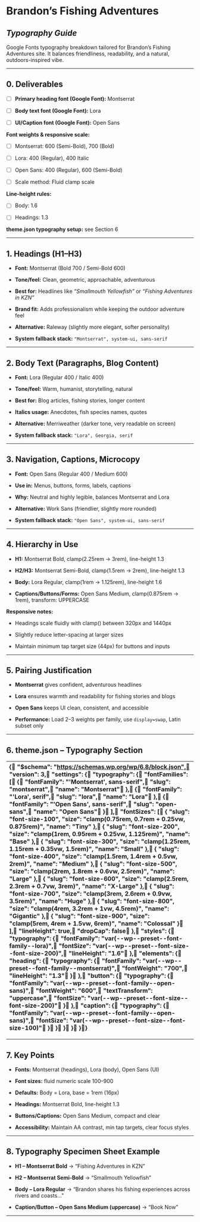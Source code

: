 # **Brandon’s Fishing Adventures**

##  *Typography Guide*

Google Fonts typography breakdown tailored for Brandon’s Fishing Adventures site. It balances friendliness, readability, and a natural, outdoors-inspired vibe.

---

## **0\. Deliverables**

- [ ] **Primary heading font (Google Font):** Montserrat

- [ ] **Body text font (Google Font):** Lora

- [ ] **UI/Caption font (Google Font):** Open Sans

**Font weights & responsive scale:**

- [ ] Montserrat: 600 (Semi-Bold), 700 (Bold)

- [ ] Lora: 400 (Regular), 400 Italic

- [ ] Open Sans: 400 (Regular), 600 (Semi-Bold)

- [ ] Scale method: Fluid clamp scale

**Line-height rules:**

- [ ] Body: 1.6

- [ ] Headings: 1.3

**theme.json typography setup:** see Section 6

---

## **1\. Headings (H1–H3)**

* **Font:** Montserrat (Bold 700 / Semi-Bold 600\)

* **Tone/feel:** Clean, geometric, approachable, adventurous

* **Best for:** Headlines like *“Smallmouth Yellowfish”* or *“Fishing Adventures in KZN”*

* **Brand fit:** Adds professionalism while keeping the outdoor adventure feel

* **Alternative:** Raleway (slightly more elegant, softer personality)

* **System fallback stack:** `"Montserrat", system-ui, sans-serif`

---

## **2\. Body Text (Paragraphs, Blog Content)**

* **Font:** Lora (Regular 400 / Italic 400\)

* **Tone/feel:** Warm, humanist, storytelling, natural

* **Best for:** Blog articles, fishing stories, longer content

* **Italics usage:** Anecdotes, fish species names, quotes

* **Alternative:** Merriweather (darker tone, very readable on screen)

* **System fallback stack:** `"Lora", Georgia, serif`

---

## **3\. Navigation, Captions, Microcopy**

* **Font:** Open Sans (Regular 400 / Medium 600\)

* **Use in:** Menus, buttons, forms, labels, captions

* **Why:** Neutral and highly legible, balances Montserrat and Lora

* **Alternative:** Work Sans (friendlier, slightly more rounded)

* **System fallback stack:** `"Open Sans", system-ui, sans-serif`

---

## **4\. Hierarchy in Use**

* **H1:** Montserrat Bold, clamp(2.25rem → 3rem), line-height 1.3

* **H2/H3:** Montserrat Semi-Bold, clamp(1.5rem → 2rem), line-height 1.3

* **Body:** Lora Regular, clamp(1rem → 1.125rem), line-height 1.6

* **Captions/Buttons/Forms:** Open Sans Medium, clamp(0.875rem → 1rem), transform: UPPERCASE

**Responsive notes:**

* Headings scale fluidly with clamp() between 320px and 1440px

* Slightly reduce letter-spacing at larger sizes

* Maintain minimum tap target size (44px) for buttons and inputs

---

## **5\. Pairing Justification**

* **Montserrat** gives confident, adventurous headlines

* **Lora** ensures warmth and readability for fishing stories and blogs

* **Open Sans** keeps UI clean, consistent, and accessible

* **Performance:** Load 2–3 weights per family, use `display=swap`, Latin subset only

---

## **6\. theme.json – Typography Section**

| {  "$schema": "https://schemas.wp.org/wp/6.8/block.json",  "version": 3,  "settings": {    "typography": {      "fontFamilies": \[        {          "fontFamily": "'Montserrat', sans-serif",          "slug": "montserrat",          "name": "Montserrat"        },        {          "fontFamily": "'Lora', serif",          "slug": "lora",          "name": "Lora"        },        {          "fontFamily": "'Open Sans', sans-serif",          "slug": "open-sans",          "name": "Open Sans"        }      \],      "fontSizes": \[        { "slug": "font-size-100", "size": "clamp(0.75rem, 0.7rem \+ 0.25vw, 0.875rem)", "name": "Tiny" },        { "slug": "font-size-200", "size": "clamp(1rem, 0.95rem \+ 0.25vw, 1.125rem)",  "name": "Base" },        { "slug": "font-size-300", "size": "clamp(1.25rem, 1.15rem \+ 0.35vw, 1.5rem)", "name": "Small" },        { "slug": "font-size-400", "size": "clamp(1.5rem, 1.4rem \+ 0.5vw, 2rem)",      "name": "Medium" },        { "slug": "font-size-500", "size": "clamp(2rem, 1.8rem \+ 0.6vw, 2.5rem)",      "name": "Large" },        { "slug": "font-size-600", "size": "clamp(2.5rem, 2.3rem \+ 0.7vw, 3rem)",      "name": "X-Large" },        { "slug": "font-size-700", "size": "clamp(3rem, 2.6rem \+ 0.9vw, 3.5rem)",      "name": "Huge" },        { "slug": "font-size-800", "size": "clamp(4rem, 3.2rem \+ 1vw, 4.5rem)",        "name": "Gigantic" },        { "slug": "font-size-900", "size": "clamp(5rem, 4rem \+ 1.5vw, 6rem)",          "name": "Colossal" }      \],      "lineHeight": true,      "dropCap": false    },    "styles": {      "typography": {        "fontFamily": "var(--wp--preset--font-family--lora)",        "fontSize": "var(--wp--preset--font-size--font-size-200)",        "lineHeight": "1.6"      },      "elements": {        "heading": {          "typography": {            "fontFamily": "var(--wp--preset--font-family--montserrat)",            "fontWeight": "700",            "lineHeight": "1.3"          }        },        "button": {          "typography": {            "fontFamily": "var(--wp--preset--font-family--open-sans)",            "fontWeight": "600",            "textTransform": "uppercase",            "fontSize": "var(--wp--preset--font-size--font-size-200)"          }        },        "caption": {          "typography": {            "fontFamily": "var(--wp--preset--font-family--open-sans)",            "fontSize": "var(--wp--preset--font-size--font-size-100)"          }        }      }    }  }} |
| :---- |

---

## **7\. Key Points**

* **Fonts:** Montserrat (headings), Lora (body), Open Sans (UI)

* **Font sizes:** fluid numeric scale 100–900

* **Defaults:** Body \= Lora, base \= 1rem (16px)

* **Headings:** Montserrat Bold, line-height 1.3

* **Buttons/Captions:** Open Sans Medium, compact and clear

* **Accessibility:** Maintain AA contrast, min tap targets, clear focus styles

---

## **8\. Typography Specimen Sheet Example**

* **H1 – Montserrat Bold** → “Fishing Adventures in KZN”

* **H2 – Montserrat Semi-Bold** → “Smallmouth Yellowfish”

* **Body – Lora Regular** → “Brandon shares his fishing experiences across rivers and coasts…”

* **Caption/Button – Open Sans Medium (uppercase)** → “Book Now”

---

